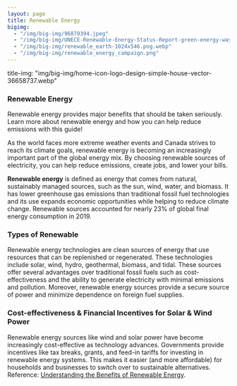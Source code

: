 ```yaml
---
layout: page
title: Renewable Energy
bigimg:
  - "/img/big-img/96879394.jpeg"
  - "/img/big-img/UNECE-Renewable-Energy-Status-Report-green-energy-way-out-climate-change-woes.jpg"
  - "/img/big-img/renewable_earth-1024x546.png.webp"
  - "/img/big-img/renewable_energy_campaign.png"
---
```

title-img: "img/big-img/home-icon-logo-design-simple-house-vector-36658737.webp"

### Renewable Energy
Renewable energy provides major benefits that should be taken seriously. Learn more about renewable energy and how you can help reduce emissions with this guide!

As the world faces more extreme weather events and Canada strives to reach its climate goals, renewable energy is becoming an increasingly important part of the global energy mix. By choosing renewable sources of electricity, you can help reduce emissions, create jobs, and lower your bills. 

**Renewable energy** is defined as energy that comes from natural, sustainably managed sources, such as the sun, wind, water, and biomass. It has lower greenhouse gas emissions than traditional fossil fuel technologies and its use expands economic opportunities while helping to reduce climate change. Renewable sources accounted for nearly 23% of global final energy consumption in 2019.

### Types of Renewable
Renewable energy technologies are clean sources of energy that use resources that can be replenished or regenerated. These technologies include solar, wind, hydro, geothermal, biomass, and tidal. These sources offer several advantages over traditional fossil fuels such as cost-effectiveness and the ability to generate electricity with minimal emissions and pollution. Moreover, renewable energy sources provide a secure source of power and minimize dependence on foreign fuel supplies.

### Cost-effectiveness & Financial Incentives for Solar & Wind Power
Renewable energy sources like wind and solar power have become increasingly cost-effective as technology advances. Governments provide incentives like tax breaks, grants, and feed-in tariffs for investing in renewable energy systems. This makes it easier (and more affordable) for households and businesses to switch over to sustainable alternatives. Reference: [Understanding the Benefits of Renewable Energy](https://climeto.com/2023/02/03/understanding-the-benefits-of-renewable-energy/).
